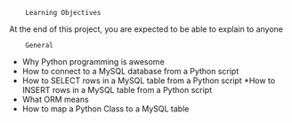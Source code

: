		Learning Objectives
At the end of this project, you are expected to be able to explain to anyone

		General
* Why Python programming is awesome
* How to connect to a MySQL database from a Python script
* How to SELECT rows in a MySQL table from a Python script
*How to INSERT rows in a MySQL table from a Python script
* What ORM means
* How to map a Python Class to a MySQL table
